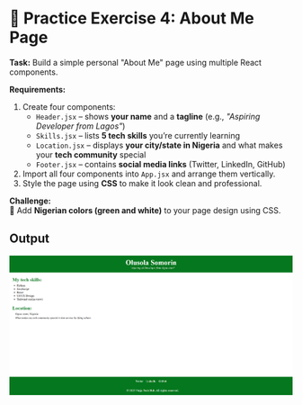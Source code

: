 # 🎯 Practice Exercise 4: About Me Page

**Task:** Build a simple personal "About Me" page using multiple React components.

**Requirements:**
1. Create four components:  
   * `Header.jsx` – shows **your name** and a **tagline** (e.g., *"Aspiring Developer from Lagos"*)  
   * `Skills.jsx` – lists **5 tech skills** you’re currently learning  
   * `Location.jsx` – displays **your city/state in Nigeria** and what makes your **tech community** special  
   * `Footer.jsx` – contains **social media links** (Twitter, LinkedIn, GitHub)  
2. Import all four components into `App.jsx` and arrange them vertically.  
3. Style the page using **CSS** to make it look clean and professional.  

**Challenge:**  
🎨 Add **Nigerian colors (green and white)** to your page design using CSS.

## Output
![output](<Screenshot 2025-10-16 033113.png>)